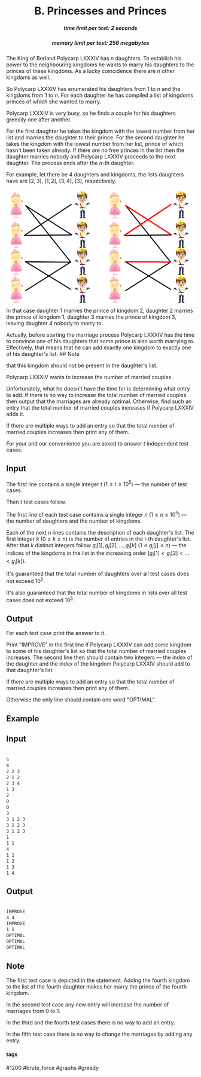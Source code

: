 <h1 style='text-align: center;'> B. Princesses and Princes</h1>

<h5 style='text-align: center;'>time limit per test: 2 seconds</h5>
<h5 style='text-align: center;'>memory limit per test: 256 megabytes</h5>

The King of Berland Polycarp LXXXIV has $n$ daughters. To establish his power to the neighbouring kingdoms he wants to marry his daughters to the princes of these kingdoms. As a lucky coincidence there are $n$ other kingdoms as well.

So Polycarp LXXXIV has enumerated his daughters from $1$ to $n$ and the kingdoms from $1$ to $n$. For each daughter he has compiled a list of kingdoms princes of which she wanted to marry.

Polycarp LXXXIV is very busy, so he finds a couple for his daughters greedily one after another.

For the first daughter he takes the kingdom with the lowest number from her list and marries the daughter to their prince. For the second daughter he takes the kingdom with the lowest number from her list, prince of which hasn't been taken already. If there are no free princes in the list then the daughter marries nobody and Polycarp LXXXIV proceeds to the next daughter. The process ends after the $n$-th daughter.

For example, let there be $4$ daughters and kingdoms, the lists daughters have are $[2, 3]$, $[1, 2]$, $[3, 4]$, $[3]$, respectively.

 ![](images/7d068fb670cc0ee02169fa666a0b4121fa7feb9a.png) In that case daughter $1$ marries the prince of kingdom $2$, daughter $2$ marries the prince of kingdom $1$, daughter $3$ marries the prince of kingdom $3$, leaving daughter $4$ nobody to marry to.

Actually, before starting the marriage process Polycarp LXXXIV has the time to convince one of his daughters that some prince is also worth marrying to. Effectively, that means that he can add exactly one kingdom to exactly one of his daughter's list. ## Note

 that this kingdom should not be present in the daughter's list.

Polycarp LXXXIV wants to increase the number of married couples.

Unfortunately, what he doesn't have the time for is determining what entry to add. If there is no way to increase the total number of married couples then output that the marriages are already optimal. Otherwise, find such an entry that the total number of married couples increases if Polycarp LXXXIV adds it.

If there are multiple ways to add an entry so that the total number of married couples increases then print any of them.

For your and our convenience you are asked to answer $t$ independent test cases.

## Input

The first line contains a single integer $t$ ($1 \le t \le 10^5$) — the number of test cases.

Then $t$ test cases follow.

The first line of each test case contains a single integer $n$ ($1 \le n \le 10^5$) — the number of daughters and the number of kingdoms.

Each of the next $n$ lines contains the description of each daughter's list. The first integer $k$ ($0 \le k \le n$) is the number of entries in the $i$-th daughter's list. After that $k$ distinct integers follow $g_i[1], g_i[2], \dots, g_i[k]$ ($1 \le g_i[j] \le n$) — the indices of the kingdoms in the list in the increasing order ($g_i[1] < g_i[2] < \dots < g_i[k]$).

It's guaranteed that the total number of daughters over all test cases does not exceed $10^5$.

It's also guaranteed that the total number of kingdoms in lists over all test cases does not exceed $10^5$.

## Output

For each test case print the answer to it.

Print "IMPROVE" in the first line if Polycarp LXXXIV can add some kingdom to some of his daughter's list so that the total number of married couples increases. The second line then should contain two integers — the index of the daughter and the index of the kingdom Polycarp LXXXIV should add to that daughter's list.

If there are multiple ways to add an entry so that the total number of married couples increases then print any of them.

Otherwise the only line should contain one word "OPTIMAL".

## Example

## Input


```

5
4
2 2 3
2 1 2
2 3 4
1 3
2
0
0
3
3 1 2 3
3 1 2 3
3 1 2 3
1
1 1
4
1 1
1 2
1 3
1 4

```
## Output


```

IMPROVE
4 4
IMPROVE
1 1
OPTIMAL
OPTIMAL
OPTIMAL

```
## Note

The first test case is depicted in the statement. Adding the fourth kingdom to the list of the fourth daughter makes her marry the prince of the fourth kingdom.

In the second test case any new entry will increase the number of marriages from $0$ to $1$.

In the third and the fourth test cases there is no way to add an entry.

In the fifth test case there is no way to change the marriages by adding any entry.



#### tags 

#1200 #brute_force #graphs #greedy 